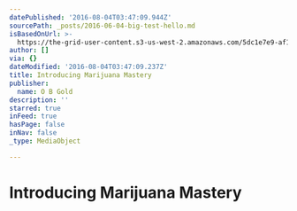 ```yaml
---
datePublished: '2016-08-04T03:47:09.944Z'
sourcePath: _posts/2016-06-04-big-test-hello.md
isBasedOnUrl: >-
  https://the-grid-user-content.s3-us-west-2.amazonaws.com/5dc1e7e9-af10-4492-9790-cee2765b1db2.jpg
author: []
via: {}
dateModified: '2016-08-04T03:47:09.237Z'
title: Introducing Marijuana Mastery
publisher:
  name: O B Gold
description: ''
starred: true
inFeed: true
hasPage: false
inNav: false
_type: MediaObject

---
```

# Introducing Marijuana Mastery